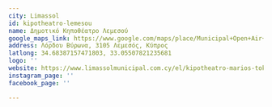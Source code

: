 ```yaml
---
city: Limassol
id: kipotheatro-lemesou
name: Δημοτικό Κηποθέατρο Λεμεσού
google_maps_link: https://www.google.com/maps/place/Municipal+Open+Air+Theater,+Lord+Byron+14,+Limassol,+Cyprus/@34.6838107,33.0528777,17z/data=!3m1!4b1!4m5!3m4!1s0x14e73315956d183f:0xd12f518bff0fa34a!8m2!3d34.6837781!4d33.0550723
address: Λόρδου Βύρωνα, 3105 Λεμεσός, Κύπρος
latlong: 34.68387157471803, 33.05507821235681
logo: ''
website: https://www.limassolmunicipal.com.cy/el/kipotheatro-marios-tokas
instagram_page: ''
facebook_page: ''

---
```

